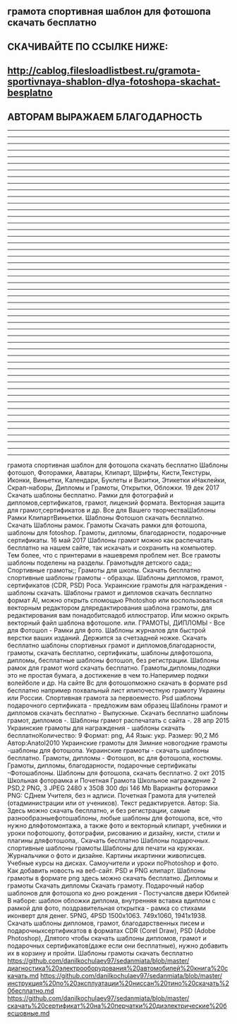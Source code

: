 грамота спортивная шаблон для фотошопа скачать бесплатно
--------------------------------------------------
СКАЧИВАЙТЕ ПО ССЫЛКЕ НИЖЕ:
--------------------------------------------------
http://cablog.filesloadlistbest.ru/gramota-sportivnaya-shablon-dlya-fotoshopa-skachat-besplatno
--------------------------------------------------
АВТОРАМ ВЫРАЖАЕМ БЛАГОДАРНОСТЬ
--------------------------------------------------
--------------------------------------------------
--------------------------------------------------
--------------------------------------------------
--------------------------------------------------
--------------------------------------------------
--------------------------------------------------
--------------------------------------------------
--------------------------------------------------
--------------------------------------------------
--------------------------------------------------
--------------------------------------------------
--------------------------------------------------
--------------------------------------------------
--------------------------------------------------
--------------------------------------------------
--------------------------------------------------
--------------------------------------------------
--------------------------------------------------
--------------------------------------------------
--------------------------------------------------
--------------------------------------------------
--------------------------------------------------
--------------------------------------------------
--------------------------------------------------
--------------------------------------------------
--------------------------------------------------
--------------------------------------------------
--------------------------------------------------
--------------------------------------------------
--------------------------------------------------
--------------------------------------------------
--------------------------------------------------
--------------------------------------------------
--------------------------------------------------
--------------------------------------------------
--------------------------------------------------
--------------------------------------------------
--------------------------------------------------
--------------------------------------------------
--------------------------------------------------
--------------------------------------------------
--------------------------------------------------
--------------------------------------------------
--------------------------------------------------
--------------------------------------------------
--------------------------------------------------
--------------------------------------------------
--------------------------------------------------
--------------------------------------------------
--------------------------------------------------
грамота спортивная шаблон для фотошопа скачать бесплатно Шаблоны фотошоп, Фоторамки, Аватары, Клипарт, Шрифты, Кисти,Текстуры, Иконки, Виньетки, Календари, Буклеты и Визитки, Этикетки иНаклейки, Скрап-наборы, Дипломы и Грамоты, Открытки, Обложки. 19 дек 2017  Скачать шаблоны бесплатно. Рамки для фотографий и дипломов,сертификатов, грамот, лицензий формата. Векторная защита для грамот,сертификатов и др. Все для Вашего творчестваШаблоны Рамки КлипартВиньетки. Шаблоны Фотошоп скачать бесплатно. Скачать Шаблоны рамок. Грамоты  Скачать рамки для фотошопа, шаблоны для fotoshop. Грамоты, дипломы, благодарности, подарочные сертификаты. 16 май 2017  Шаблоны грамот можно как распечатать бесплатно на нашем сайте, так искачать и сохранить на компьютер. Тем более, что с принтерами в нашевремя проблем нет. Все грамоты шаблоны поделены на разделы. Грамотыдля детского сада;; Спортивные грамоты;; Грамоты для школы. Скачать бесплатно спортивные шаблоны грамоты -  образцы. Шаблоны дипломов, грамот, сертификатов (CDR, PSD)  Роса. Украинские грамоты для награждения - шаблоны скачать. Шаблоны грамот и дипломов скачать бесплатно формат AI, можно открыть спомощью Photoshop или воспользоваться векторным редактором дляредактирования шаблона грамоты, для редактирования вам понадобитсяадоб иллюстратор. Или можно окрыть векторный файл шаблона вфотошопе. или. ГРАМОТЫ, ДИПЛОМЫ - Все для Фотошоп - Рамки для фото. Шаблоны журналов для быстрой верстки ваших изданий. Держится за счетзадней ножке. Скачать бесплатно шаблоны спортивных грамот и дипломов,благодарности, грамоты, скачать бесплатно, сертификаты, шаблоны дляфотошопа, дипломы, бесплатные шаблоны фотошоп, без регистрации. Шаблоны рамок для грамот word скачать бесплатно. Грамоты,дипломы,подяки это не простая бумага, а достижение в чем то.Напеример подяки  волейболе и др. На сайте  Вс для фотошопможно скачать в формате psd бесплатно например похвальный лист илипочестную грамоту Украины или России.  Спортивная грамота за первоеместо. Psd шаблоны подарочного сертификата - предложим вам образец
Шаблоны грамот и дипломов скачать бесплатно - Выпускные. Скачать бесплатно шаблоны грамот, дипломов  -. Шаблоны грамот распечатать с сайта -. 28 апр 2015  Украинские грамоты для награждения - шаблоны скачать бесплатноКоличество: 9  Формат: png, А4  Язык: укр.  Размер: 90,2 Мб Автор:Anatol2010 Украинские грамоты для  Зимние новогодние грамоты -шаблоны для фотошопа. Украинские грамоты - скачать шаблоны бесплатно. Грамоты, дипломы - Фотошоп, вс для фотошопа, костюмы. Грамоты, дипломы, благодарности, подарочные сертификаты -Фотошаблоны. Шаблоны для фотошопа, скачать бесплатно. 2 окт 2015  Школьная фоторамка и Почетная Грамота  Школьное награждение 2 PSD,2 PNG, 3 JPEG  2480 x 3508  300 dpi  146 Mb Варианты фоторамки PNG: СДнем Учителя, без н адписи. Почетная Грамота для учителей (отадминистрации или от учеников). Текст редактируется. Автор: Sia. Здесь можно скачать бесплатно, и без регистрации, самые разнообразныефотошаблоны, любые шаблоны для фотошопа, все, что нужно дляфотомонтажа, а также фото и векторный клипарт, учебники и уроки пофотошопу, фотографии, рисованию и дизайну, кисти, стили и плагины дляфотошопа,. Скачать бесплатно Шаблоны подарочных. спортивные шаблоны грамоты.Шаблоны для печати на кружках. Журнальчики о фото и дизайне. Картины икартинки живописцев. Учебные курсы на дисках. Самоучители и уроки поPhotoshop и фото. Как добавить новость на веб-сайт. PSD и PNG клипарт. Шаблоны грамоты в формате png здесь можно скачать бесплатно. Дипломы и грамоты  Скачать дипломы  Скачать грамоту. Подарочный набор шаблонов для фотошопа ко дню рождения - Постучалсяв двери Юбилей В наборе: шаблон обложки диплома, внутренняя вставка вдиплом с рамкой для фото, поздравительная открытка - рамка со стихами иконверт для денег. 5PNG, 4PSD  1500x1063. 749x1060, 1941x1938. Скачать шаблоны дипломов, грамот, благодарственных писем и подарочныхсертификатов в форматах CDR (Corel Draw), PSD (Adobe Photoshop),  Длятого чтобы скачать шаблоны дипломов, грамот и подарочных сертификатов(даже если они бесплатные), нужно добавить их в корзину и пройти. Шаблоны грамоты скачать бесплатно
https://github.com/danilkochulaev97/sedanmiata/blob/master/диагностика%20электрооборудования%20автомобилей%20книга%20скачать.md
https://github.com/danilkochulaev97/sedanmiata/blob/master/инструкция%20по%20эксплуатации%20ниссан%20тино%20скачать%20бесплатно.md
https://github.com/danilkochulaev97/sedanmiata/blob/master/скачать%20сертификат%20на%20перчатки%20диэлектрические%20бесшовные.md